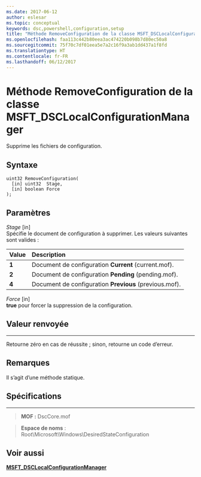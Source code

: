 ```yaml
---
ms.date: 2017-06-12
author: eslesar
ms.topic: conceptual
keywords: dsc,powershell,configuration,setup
title: "Méthode RemoveConfiguration de la classe MSFT_DSCLocalConfigurationManager"
ms.openlocfilehash: faa113c442b80eea3ac474220b098b7d80ec50a8
ms.sourcegitcommit: 75f70c7df01eea5e7a2c16f9a3ab1dd437a1f8fd
ms.translationtype: HT
ms.contentlocale: fr-FR
ms.lasthandoff: 06/12/2017
---
```

<a id="removeconfiguration-method-of-the-msftdsclocalconfigurationmanager-class" class="xliff"></a>
# Méthode RemoveConfiguration de la classe MSFT_DSCLocalConfigurationManager

Supprime les fichiers de configuration.

<a id="syntax" class="xliff"></a>
Syntaxe
------

```mof
uint32 RemoveConfiguration(
  [in] uint32  Stage,
  [in] boolean Force
);
```

<a id="parameters" class="xliff"></a>
Paramètres
----------

*Stage* \[in\]  
Spécifie le document de configuration à supprimer. Les valeurs suivantes sont valides :

|Value |Description |
|:--- |:---|
|**1** | Document de configuration **Current** (current.mof). |
|**2** | Document de configuration **Pending** (pending.mof).  |
|**4** | Document de configuration **Previous** (previous.mof). |

*Force* \[in\]  
**true** pour forcer la suppression de la configuration.

<a id="return-value" class="xliff"></a>
## Valeur renvoyée
------------

Retourne zéro en cas de réussite ; sinon, retourne un code d’erreur.

<a id="remarks" class="xliff"></a>
## Remarques

Il s’agit d’une méthode statique.

<a id="requirements" class="xliff"></a>
## Spécifications
------------
>**MOF :** DscCore.mof

>**Espace de noms** : Root\Microsoft\Windows\DesiredStateConfiguration


<a id="see-also" class="xliff"></a>
## Voir aussi


[**MSFT_DSCLocalConfigurationManager**](msft-dsclocalconfigurationmanager.md)


 

 



